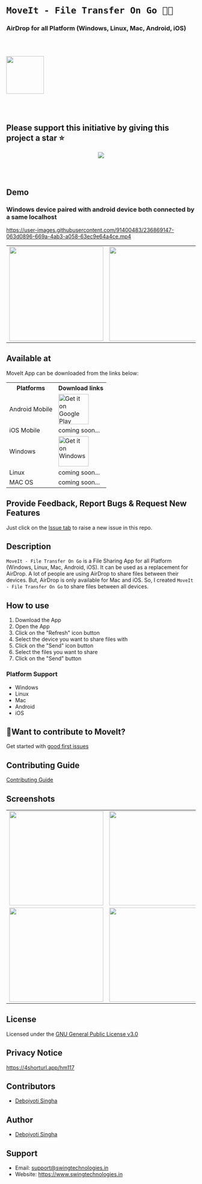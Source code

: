 # `MoveIt - File Transfer On Go 📡🔥`


### AirDrop for all Platform (Windows, Linux, Mac, Android, iOS)
<br></br>

<img src="screenshots/moveit_logo_readme.png" width="100px" height="100px">

<br></br>

## Please support this initiative by giving this project a star ⭐️

<p align="center">
<img src="screenshots/feature_graphic.jpg">
</p>

<br></br>

## Demo
### Windows device paired with android device both connected by a same localhost

https://user-images.githubusercontent.com/91400483/236869147-063d0896-669a-4ab3-a058-63ec9e64a4ce.mp4



<table align="center">
  <tr>
    <td><img src="screenshots/phone_ss_send1.jpeg" width="250"></td>
    <td><img src="screenshots/phone_ss_send2.jpeg" width="250"></td>
  </tr>
</table>

## Available at

MoveIt App can be downloaded from the links below:

<table>
  <tr>
    <th>Platforms</th>
    <th>Download links</th>
  </tr>
  
  <tr>
    <td>Android Mobile</td>
    <td><a href="https://play.google.com/store/apps/details?id=com.swing.moveit">
    <img alt="Get it on Google Play"
        height="80"
        src="https://play.google.com/intl/en_us/badges/images/generic/en_badge_web_generic.png" />
       </a>
    </td>
  </tr>

  <tr>
    <td>iOS Mobile</td>
    <td>coming soon...</td>
  </tr>

  <tr>
    <td>Windows</td>
    <td><a href="https://github.com/debojyoti452/move_it_file_transfer/releases/tag/1.0.3">
    <img alt="Get it on Windows"
        height="80"
        src="https://thestempedia.com/wp-content/uploads/2019/06/windows-button.png" />
</a></td>
  </tr>

  <tr>
    <td>Linux</td>
    <td>coming soon...</td>
  </tr>

  <tr>
    <td>MAC OS</td>
    <td>coming soon...</td>
  </tr>
  
</table>

<!-- <p align="left">
<a href="https://play.google.com/store/apps/details?id=com.swing.moveit">
    <img alt="Get it on Google Play"
        height="80"
        src="https://play.google.com/intl/en_us/badges/images/generic/en_badge_web_generic.png" />
</a>
</p> -->

## Provide Feedback, Report Bugs & Request New Features

Just click on the [Issue tab](https://github.com/debojyoti452/move_it_file_transfer/issues) to raise a new issue in this repo.



## Description

`MoveIt - File Transfer On Go` is a File Sharing App for all Platform (Windows, Linux, Mac, Android,
iOS). It can be used as a replacement for AirDrop.
A lot of people are using AirDrop to share files between their devices. But, AirDrop is only
available for Mac and iOS. So, I created `MoveIt - File Transfer On Go` to share files between all
devices.

## How to use

1. Download the App
2. Open the App
3. Click on the "Refresh" icon button
4. Select the device you want to share files with
5. Click on the "Send" icon button
6. Select the files you want to share
7. Click on the "Send" button

### Platform Support

- Windows
- Linux
- Mac
- Android
- iOS

## 👋Want to contribute to MoveIt?

Get started with [good first issues](https://github.com/debojyoti452/move_it_file_transfer/issues?q=is%3Aissue+is%3Aopen+label%3A%22good+first+issue%22)


## Contributing Guide

[Contributing Guide](https://github.com/debojyoti452/move_it_file_transfer/blob/main/CONTRIBUTING.md)

## Screenshots

<table>
  <tr>
    <td><img src="screenshots/Screenshot_20230422-132528.png" width="250"></td>
    <td><img src="screenshots/Screenshot_20230422-132651.png" width="250"></td>
  </tr>
  <tr>
    <td><img src="screenshots/Screenshot_20230422-132705.png" width="250"></td>
    <td><img src="screenshots/Screenshot_20230422-132807.png" width="250"></td>
  </tr>
</table>

## License

Licensed under
the [GNU General Public License v3.0](https://github.com/debojyoti452/move_app/blob/main/LICENSE)

## Privacy Notice

https://4shorturl.app/hm117

## Contributors

- [Debojyoti Singha](https://debojyoti452.com)

## Author

- [Debojyoti Singha](https://debojyoti452.com)

## Support

- Email: support@swingtechnologies.in
- Website: https://www.swingtechnologies.in
